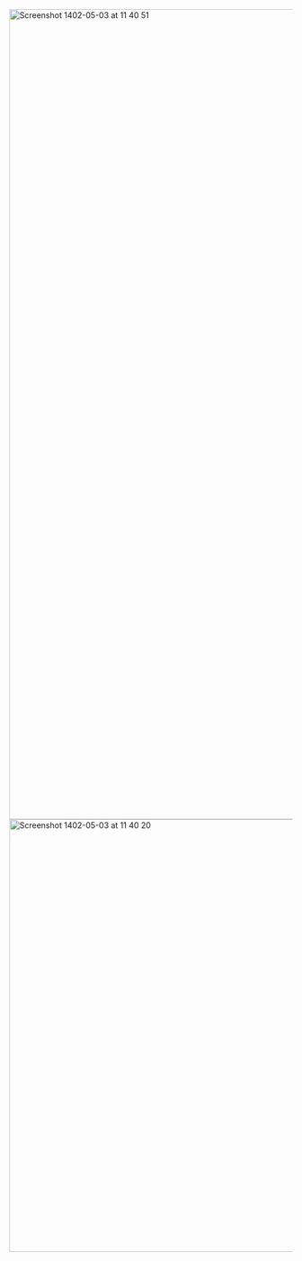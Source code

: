 <img width="1440" alt="Screenshot 1402-05-03 at 11 40 51" src="https://github.com/key7an/netflix-clone/assets/95883365/7eabb11c-9454-473e-90b5-5ecf03d20c20">
<img width="769" alt="Screenshot 1402-05-03 at 11 40 20" src="https://github.com/key7an/netflix-clone/assets/95883365/ce0f81e2-b700-4e3e-9238-f4594e49c226">
